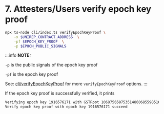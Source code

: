# 7. Attesters/Users verify epoch key proof

```bash
npx ts-node cli/index.ts verifyEpochKeyProof \
    -x $UNIREP_CONTRACT_ADDRESS  \
    -pf $EPOCH_KEY_PROOF  \
    -p $EPOCH_PUBLIC_SIGNALS
```

:::info
**NOTE:**&#x20;

`-p` is the public signals of the epoch key proof

`-pf` is the epoch key proof

See: [cli/verifyEpochKeyProof](../../cli/epoch-key-and-proof.md#verifyepochkeyproof) for more `verifyEpochKeyProof` options.
:::

If the epoch key proof is successfully verified, it prints

```bash
Verifying epoch key 1916576171 with GSTRoot 10687565875351486068559851063632616354892793772274816998588637683831425346879 in epoch 1
Verify epoch key proof with epoch key 1916576171 succeed
```
